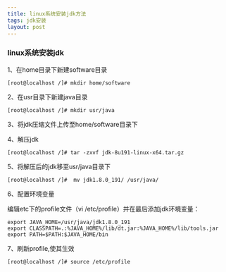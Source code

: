 ```yaml
---
title: linux系统安装jdk方法
tags: jdk安装
layout: post
---
```


### linux系统安装jdk

1、在home目录下新建software目录
```
[root@localhost /]# mkdir home/software
```
2、在usr目录下新建java目录
```
[root@localhost /]# mkdir usr/java
```
3、将jdk压缩文件上传至home/software目录下

4、解压jdk
```
[root@localhost /]# tar -zxvf jdk-8u191-linux-x64.tar.gz
```
5、将解压后的jdk移至usr/java目录下
```
[root@localhost /]#  mv jdk1.8.0_191/ /usr/java/
```
6、配置环境变量

编辑etc下的profile文件（vi /etc/profile）并在最后添加jdk环境变量：

```
export JAVA_HOME=/usr/java/jdk1.8.0_191
export CLASSPATH=.:%JAVA_HOME%/lib/dt.jar:%JAVA_HOME%/lib/tools.jar
export PATH=$PATH:$JAVA_HOME/bin

```
7、刷新profile,使其生效
```
[root@localhost /]# source /etc/profile
```